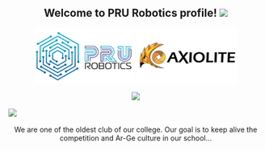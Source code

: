 <h2 align="center">
    Welcome to PRU Robotics profile! 
    <img src="https://media.giphy.com/media/hvRJCLFzcasrR4ia7z/giphy.gif" width="28">
</h2>

<div align="center">
    <img src="/images/github-robotics.png" alt="PRU Robotics Logo" width="200" height="auto">
    <img src="/images/github-axiolite.png" alt="Axiolite Logo" width="200" height="auto">
</div>

<p align="center">
    <a href="https://github.com/PRU-Robotic">
        <img src="https://readme-typing-svg.herokuapp.com?color=%2336BCF7&center=true&vCenter=true&lines=Piri+Reis+University+Robot+Club;Software+Side+of+our+Projects;">
    </a>
</p>

<a href="https://www.youtube.com/watch?v=dQw4w9WgXcQ">
    <img src="https://user-images.githubusercontent.com/73097560/115834477-dbab4500-a447-11eb-908a-139a6edaec5c.gif">
</a>

<div align="center">
  <p>
    We are one of the oldest club of our college. Our goal is to keep alive the competition and Ar-Ge culture in our school...
  </p>
</div>